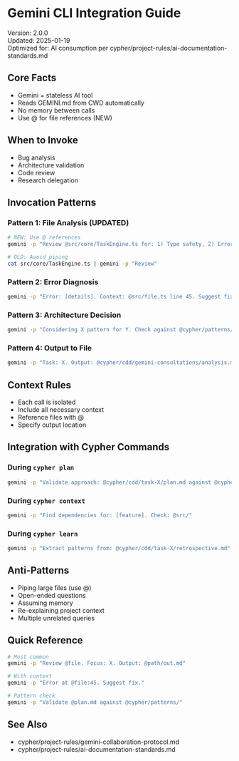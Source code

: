 # Gemini CLI Integration Guide

Version: 2.0.0  
Updated: 2025-01-19  
Optimized for: AI consumption per cypher/project-rules/ai-documentation-standards.md

## Core Facts
- Gemini = stateless AI tool
- Reads GEMINI.md from CWD automatically
- No memory between calls
- Use @ for file references (NEW)

## When to Invoke
- Bug analysis
- Architecture validation  
- Code review
- Research delegation


## Invocation Patterns

### Pattern 1: File Analysis (UPDATED)
```bash
# NEW: Use @ references
gemini -p "Review @src/core/TaskEngine.ts for: 1) Type safety, 2) Error handling"

# OLD: Avoid piping
cat src/core/TaskEngine.ts | gemini -p "Review"
```

### Pattern 2: Error Diagnosis
```bash
gemini -p "Error: [details]. Context: @src/file.ts line 45. Suggest fixes."
```

### Pattern 3: Architecture Decision
```bash
gemini -p "Considering X pattern for Y. Check against @cypher/patterns/. Downsides?"
```

### Pattern 4: Output to File
```bash
gemini -p "Task: X. Output: @cypher/cdd/gemini-consultations/analysis.md"
```

## Context Rules
- Each call is isolated
- Include all necessary context
- Reference files with @
- Specify output location

## Integration with Cypher Commands

### During `cypher plan`
```bash
gemini -p "Validate approach: @cypher/cdd/task-X/plan.md against @cypher/patterns/"
```

### During `cypher context`  
```bash
gemini -p "Find dependencies for: [feature]. Check: @src/"
```

### During `cypher learn`
```bash
gemini -p "Extract patterns from: @cypher/cdd/task-X/retrospective.md"
```

## Anti-Patterns
- Piping large files (use @)
- Open-ended questions
- Assuming memory
- Re-explaining project context
- Multiple unrelated queries

## Quick Reference

```bash
# Most common
gemini -p "Review @file. Focus: X. Output: @path/out.md"

# With context
gemini -p "Error at @file:45. Suggest fix."

# Pattern check
gemini -p "Validate @plan.md against @cypher/patterns/"
```

## See Also
- cypher/project-rules/gemini-collaboration-protocol.md
- cypher/project-rules/ai-documentation-standards.md